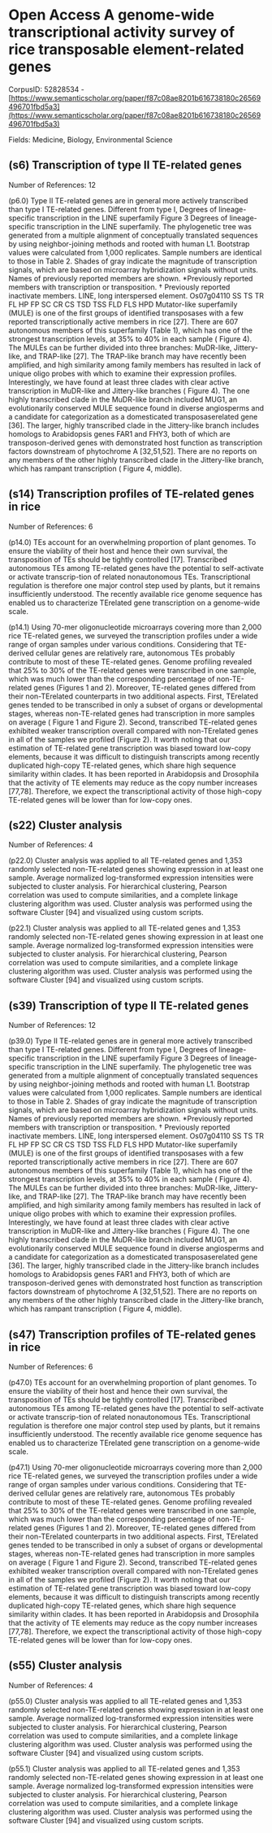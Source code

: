 # Open Access A genome-wide transcriptional activity survey of rice transposable element-related genes

CorpusID: 52828534 - [https://www.semanticscholar.org/paper/f87c08ae8201b616738180c26569496701fbd5a3](https://www.semanticscholar.org/paper/f87c08ae8201b616738180c26569496701fbd5a3)

Fields: Medicine, Biology, Environmental Science

## (s6) Transcription of type II TE-related genes
Number of References: 12

(p6.0) Type II TE-related genes are in general more actively transcribed than type I TE-related genes. Different from type I, Degrees of lineage-specific transcription in the LINE superfamily Figure 3 Degrees of lineage-specific transcription in the LINE superfamily. The phylogenetic tree was generated from a multiple alignment of conceptually translated sequences by using neighbor-joining methods and rooted with human L1. Bootstrap values were calculated from 1,000 replicates. Sample numbers are identical to those in Table 2. Shades of gray indicate the magnitude of transcription signals, which are based on microarray hybridization signals without units. Names of previously reported members are shown. *Previously reported members with transcription or transposition. † Previously reported inactivate members. LINE, long interspersed element.  Os07g04110   SS  TS  TR  FL  HP  FP  SC  CR  CS  TSD  TSS  FLD  FLS  HPD  Mutator-like superfamily (MULE) is one of the first groups of identified transposases with a few reported transcriptionally active members in rice [27]. There are 607 autonomous members of this superfamily (Table 1), which has one of the strongest transcription levels, at 35% to 40% in each sample ( Figure 4). The MULEs can be further divided into three branches: MuDR-like, Jittery-like, and TRAP-like [27]. The TRAP-like branch may have recently been amplified, and high similarity among family members has resulted in lack of unique oligo probes with which to examine their expression profiles. Interestingly, we have found at least three clades with clear active transcription in MuDR-like and Jittery-like branches ( Figure 4). The one highly transcribed clade in the MuDR-like branch included MUG1, an evolutionarily conserved MULE sequence found in diverse angiosperms and a candidate for categorization as a domesticated transposaserelated gene [36]. The larger, highly transcribed clade in the Jittery-like branch includes homologs to Arabidopsis genes FAR1 and FHY3, both of which are transposon-derived genes with demonstrated host function as transcription factors downstream of phytochrome A [32,51,52]. There are no reports on any members of the other highly transcribed clade in the Jittery-like branch, which has rampant transcription ( Figure 4, middle).
## (s14) Transcription profiles of TE-related genes in rice
Number of References: 6

(p14.0) TEs account for an overwhelming proportion of plant genomes. To ensure the viability of their host and hence their own survival, the transposition of TEs should be tightly controlled [17]. Transcribed autonomous TEs among TE-related genes have the potential to self-activate or activate transcrip-tion of related nonautonomous TEs. Transcriptional regulation is therefore one major control step used by plants, but it remains insufficiently understood. The recently available rice genome sequence has enabled us to characterize TErelated gene transcription on a genome-wide scale.

(p14.1) Using 70-mer oligonucleotide microarrays covering more than 2,000 rice TE-related genes, we surveyed the transcription profiles under a wide range of organ samples under various conditions. Considering that TE-derived cellular genes are relatively rare, autonomous TEs probably contribute to most of these TE-related genes. Genome profiling revealed that 25% to 30% of the TE-related genes were transcribed in one sample, which was much lower than the corresponding percentage of non-TE-related genes (Figures 1 and  2). Moreover, TE-related genes differed from their non-TErelated counterparts in two additional aspects. First, TErelated genes tended to be transcribed in only a subset of organs or developmental stages, whereas non-TE-related genes had transcription in more samples on average ( Figure 1 and Figure 2). Second, transcribed TE-related genes exhibited weaker transcription overall compared with non-TErelated genes in all of the samples we profiled (Figure 2). It worth noting that our estimation of TE-related gene transcription was biased toward low-copy elements, because it was difficult to distinguish transcripts among recently duplicated high-copy TE-related genes, which share high sequence similarity within clades. It has been reported in Arabidopsis and Drosophila that the activity of TE elements may reduce as the copy number increases [77,78]. Therefore, we expect the transcriptional activity of those high-copy TE-related genes will be lower than for low-copy ones.
## (s22) Cluster analysis
Number of References: 4

(p22.0) Cluster analysis was applied to all TE-related genes and 1,353 randomly selected non-TE-related genes showing expression in at least one sample. Average normalized log-transformed expression intensities were subjected to cluster analysis. For hierarchical clustering, Pearson correlation was used to compute similarities, and a complete linkage clustering algorithm was used. Cluster analysis was performed using the software Cluster [94] and visualized using custom scripts.

(p22.1) Cluster analysis was applied to all TE-related genes and 1,353 randomly selected non-TE-related genes showing expression in at least one sample. Average normalized log-transformed expression intensities were subjected to cluster analysis. For hierarchical clustering, Pearson correlation was used to compute similarities, and a complete linkage clustering algorithm was used. Cluster analysis was performed using the software Cluster [94] and visualized using custom scripts.
## (s39) Transcription of type II TE-related genes
Number of References: 12

(p39.0) Type II TE-related genes are in general more actively transcribed than type I TE-related genes. Different from type I, Degrees of lineage-specific transcription in the LINE superfamily Figure 3 Degrees of lineage-specific transcription in the LINE superfamily. The phylogenetic tree was generated from a multiple alignment of conceptually translated sequences by using neighbor-joining methods and rooted with human L1. Bootstrap values were calculated from 1,000 replicates. Sample numbers are identical to those in Table 2. Shades of gray indicate the magnitude of transcription signals, which are based on microarray hybridization signals without units. Names of previously reported members are shown. *Previously reported members with transcription or transposition. † Previously reported inactivate members. LINE, long interspersed element.  Os07g04110   SS  TS  TR  FL  HP  FP  SC  CR  CS  TSD  TSS  FLD  FLS  HPD  Mutator-like superfamily (MULE) is one of the first groups of identified transposases with a few reported transcriptionally active members in rice [27]. There are 607 autonomous members of this superfamily (Table 1), which has one of the strongest transcription levels, at 35% to 40% in each sample ( Figure 4). The MULEs can be further divided into three branches: MuDR-like, Jittery-like, and TRAP-like [27]. The TRAP-like branch may have recently been amplified, and high similarity among family members has resulted in lack of unique oligo probes with which to examine their expression profiles. Interestingly, we have found at least three clades with clear active transcription in MuDR-like and Jittery-like branches ( Figure 4). The one highly transcribed clade in the MuDR-like branch included MUG1, an evolutionarily conserved MULE sequence found in diverse angiosperms and a candidate for categorization as a domesticated transposaserelated gene [36]. The larger, highly transcribed clade in the Jittery-like branch includes homologs to Arabidopsis genes FAR1 and FHY3, both of which are transposon-derived genes with demonstrated host function as transcription factors downstream of phytochrome A [32,51,52]. There are no reports on any members of the other highly transcribed clade in the Jittery-like branch, which has rampant transcription ( Figure 4, middle).
## (s47) Transcription profiles of TE-related genes in rice
Number of References: 6

(p47.0) TEs account for an overwhelming proportion of plant genomes. To ensure the viability of their host and hence their own survival, the transposition of TEs should be tightly controlled [17]. Transcribed autonomous TEs among TE-related genes have the potential to self-activate or activate transcrip-tion of related nonautonomous TEs. Transcriptional regulation is therefore one major control step used by plants, but it remains insufficiently understood. The recently available rice genome sequence has enabled us to characterize TErelated gene transcription on a genome-wide scale.

(p47.1) Using 70-mer oligonucleotide microarrays covering more than 2,000 rice TE-related genes, we surveyed the transcription profiles under a wide range of organ samples under various conditions. Considering that TE-derived cellular genes are relatively rare, autonomous TEs probably contribute to most of these TE-related genes. Genome profiling revealed that 25% to 30% of the TE-related genes were transcribed in one sample, which was much lower than the corresponding percentage of non-TE-related genes (Figures 1 and  2). Moreover, TE-related genes differed from their non-TErelated counterparts in two additional aspects. First, TErelated genes tended to be transcribed in only a subset of organs or developmental stages, whereas non-TE-related genes had transcription in more samples on average ( Figure 1 and Figure 2). Second, transcribed TE-related genes exhibited weaker transcription overall compared with non-TErelated genes in all of the samples we profiled (Figure 2). It worth noting that our estimation of TE-related gene transcription was biased toward low-copy elements, because it was difficult to distinguish transcripts among recently duplicated high-copy TE-related genes, which share high sequence similarity within clades. It has been reported in Arabidopsis and Drosophila that the activity of TE elements may reduce as the copy number increases [77,78]. Therefore, we expect the transcriptional activity of those high-copy TE-related genes will be lower than for low-copy ones.
## (s55) Cluster analysis
Number of References: 4

(p55.0) Cluster analysis was applied to all TE-related genes and 1,353 randomly selected non-TE-related genes showing expression in at least one sample. Average normalized log-transformed expression intensities were subjected to cluster analysis. For hierarchical clustering, Pearson correlation was used to compute similarities, and a complete linkage clustering algorithm was used. Cluster analysis was performed using the software Cluster [94] and visualized using custom scripts.

(p55.1) Cluster analysis was applied to all TE-related genes and 1,353 randomly selected non-TE-related genes showing expression in at least one sample. Average normalized log-transformed expression intensities were subjected to cluster analysis. For hierarchical clustering, Pearson correlation was used to compute similarities, and a complete linkage clustering algorithm was used. Cluster analysis was performed using the software Cluster [94] and visualized using custom scripts.

